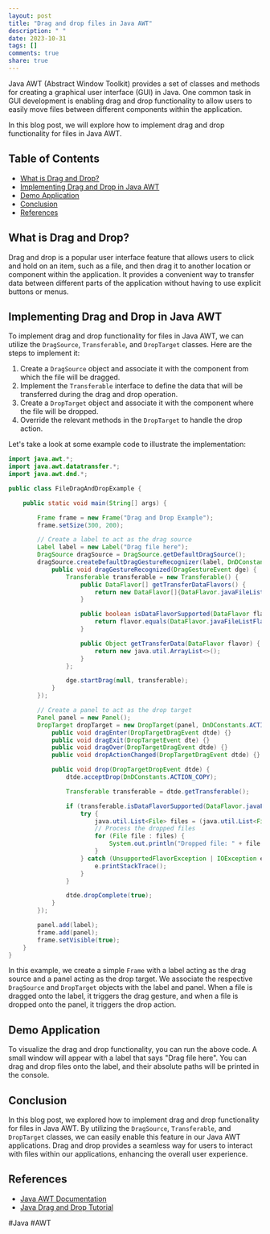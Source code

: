 ```yaml
---
layout: post
title: "Drag and drop files in Java AWT"
description: " "
date: 2023-10-31
tags: []
comments: true
share: true
---
```


Java AWT (Abstract Window Toolkit) provides a set of classes and methods for creating a graphical user interface (GUI) in Java. One common task in GUI development is enabling drag and drop functionality to allow users to easily move files between different components within the application.

In this blog post, we will explore how to implement drag and drop functionality for files in Java AWT.

## Table of Contents
- [What is Drag and Drop?](#what-is-drag-and-drop)
- [Implementing Drag and Drop in Java AWT](#implementing-drag-and-drop-in-java-awt)
- [Demo Application](#demo-application)
- [Conclusion](#conclusion)
- [References](#references)

## What is Drag and Drop?

Drag and drop is a popular user interface feature that allows users to click and hold on an item, such as a file, and then drag it to another location or component within the application. It provides a convenient way to transfer data between different parts of the application without having to use explicit buttons or menus.

## Implementing Drag and Drop in Java AWT

To implement drag and drop functionality for files in Java AWT, we can utilize the `DragSource`, `Transferable`, and `DropTarget` classes. Here are the steps to implement it:

1. Create a `DragSource` object and associate it with the component from which the file will be dragged.
2. Implement the `Transferable` interface to define the data that will be transferred during the drag and drop operation.
3. Create a `DropTarget` object and associate it with the component where the file will be dropped.
4. Override the relevant methods in the `DropTarget` to handle the drop action.

Let's take a look at some example code to illustrate the implementation:

```java
import java.awt.*;
import java.awt.datatransfer.*;
import java.awt.dnd.*;

public class FileDragAndDropExample {

    public static void main(String[] args) {

        Frame frame = new Frame("Drag and Drop Example");
        frame.setSize(300, 200);

        // Create a label to act as the drag source
        Label label = new Label("Drag file here");
        DragSource dragSource = DragSource.getDefaultDragSource();
        dragSource.createDefaultDragGestureRecognizer(label, DnDConstants.ACTION_COPY, new DragGestureListener() {
            public void dragGestureRecognized(DragGestureEvent dge) {
                Transferable transferable = new Transferable() {
                    public DataFlavor[] getTransferDataFlavors() {
                        return new DataFlavor[]{DataFlavor.javaFileListFlavor};
                    }

                    public boolean isDataFlavorSupported(DataFlavor flavor) {
                        return flavor.equals(DataFlavor.javaFileListFlavor);
                    }

                    public Object getTransferData(DataFlavor flavor) {
                        return new java.util.ArrayList<>();
                    }
                };

                dge.startDrag(null, transferable);
            }
        });

        // Create a panel to act as the drop target
        Panel panel = new Panel();
        DropTarget dropTarget = new DropTarget(panel, DnDConstants.ACTION_COPY, new DropTargetListener() {
            public void dragEnter(DropTargetDragEvent dtde) {}
            public void dragExit(DropTargetEvent dte) {}
            public void dragOver(DropTargetDragEvent dtde) {}
            public void dropActionChanged(DropTargetDragEvent dtde) {}

            public void drop(DropTargetDropEvent dtde) {
                dtde.acceptDrop(DnDConstants.ACTION_COPY);

                Transferable transferable = dtde.getTransferable();

                if (transferable.isDataFlavorSupported(DataFlavor.javaFileListFlavor)) {
                    try {
                        java.util.List<File> files = (java.util.List<File>) transferable.getTransferData(DataFlavor.javaFileListFlavor);
                        // Process the dropped files
                        for (File file : files) {
                            System.out.println("Dropped file: " + file.getAbsolutePath());
                        }
                    } catch (UnsupportedFlavorException | IOException e) {
                        e.printStackTrace();
                    }
                }

                dtde.dropComplete(true);
            }
        });

        panel.add(label);
        frame.add(panel);
        frame.setVisible(true);
    }
}
```

In this example, we create a simple `Frame` with a label acting as the drag source and a panel acting as the drop target. We associate the respective `DragSource` and `DropTarget` objects with the label and panel. When a file is dragged onto the label, it triggers the drag gesture, and when a file is dropped onto the panel, it triggers the drop action.

## Demo Application

To visualize the drag and drop functionality, you can run the above code. A small window will appear with a label that says "Drag file here". You can drag and drop files onto the label, and their absolute paths will be printed in the console.

## Conclusion

In this blog post, we explored how to implement drag and drop functionality for files in Java AWT. By utilizing the `DragSource`, `Transferable`, and `DropTarget` classes, we can easily enable this feature in our Java AWT applications. Drag and drop provides a seamless way for users to interact with files within our applications, enhancing the overall user experience.

## References

- [Java AWT Documentation](https://docs.oracle.com/javase/8/docs/api/java/awt/package-summary.html)
- [Java Drag and Drop Tutorial](https://www.oracle.com/java/technologies/javase/jdk-drag-drop.html)

#Java #AWT